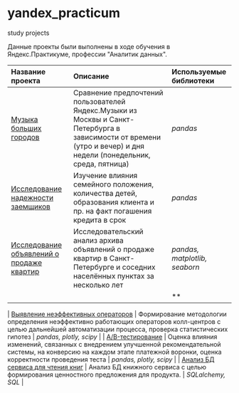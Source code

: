 # yandex_practicum
study projects

Данные проекты были выполнены в ходе обучения в Яндекс.Практикуме, профессии "Аналитик данных".

| Название проекта | Описание | Используемые библиотеки | 
| :---------------------- | :---------------------- | :---------------------- |
| [Музыка больших городов](music) | Сравнение предпочтений пользователей Яндекс.Музыки из Москвы и Санкт-Петербурга в зависимости от времени (утро и вечер) и дня недели (понедельник, среда, пятница)| *pandas* |
| [Исследование надежности заемщиков](bank) | Изучение влияния семейного положения, количества детей, образования клиента и пр. на факт погашения кредита в срок | *pandas* |
| [Исследование объявлений о продаже квартир](apartments) | Исследовательский анализ архива объявлений о продаже квартир в Санкт-Петербурге и соседних населённых пунктах за несколько лет | *pandas, matplotlib, seaborn* |
| []() |  | ** |

| [Выявление неэффективных операторов](call-center) | Формирование методологии определения неэффективно работающих операторов колл-центров с целью дальнейшей автоматизации процесса, проверка статистических гипотез | *pandas, plotly, scipy* |
| [A/B-тестирование](ab_test_final) | Оценка влияния изменений, связанных с внедрением улучшенной рекомендательной системы, на конверсию на каждом этапе платежной воронки, оценка корректности проведения теста | *pandas, plotly, scipy* |
| [Анализ БД сервиса для чтения книг](sql_books) | Анализ БД книжного сервиса с целью формирования ценностного предложения для продукта. | *SQLalchemy, SQL* |

